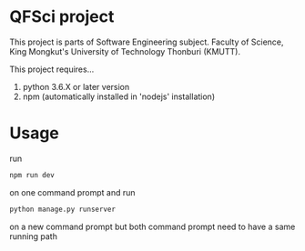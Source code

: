 # QFSci project
This project is parts of Software Engineering subject.
Faculty of Science, King Mongkut's University of Technology Thonburi (KMUTT).

This project requires...
1. python 3.6.X or later version
2. npm (automatically installed in 'nodejs' installation)

# Usage
run
```bash
npm run dev
```
on one command prompt and run
```bash
python manage.py runserver
```
on a new command prompt but both command prompt need to have a same running path